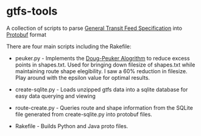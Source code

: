 # gtfs-tools #

A collection of scripts to parse [General Transit Feed Specification](https://developers.google.com/transit/gtfs/)
into [Protobuf](https://developers.google.com/protocol-buffers/?hl=en) format

There are four main scripts including the Rakefile:

* peuker.py - Implements the [Doug-Peuker Alogrithm](https://en.wikipedia.org/wiki/Ramer%E2%80%93Douglas%E2%80%93Peucker_algorithm) to reduce excess points in shapes.txt. Used for bringing down filesize of shapes.txt while maintaining route shape elegibility. I saw a 60% reduction in filesize. Play around with the epsilon value for optimal results.

* create-sqlite.py - Loads unzipped gtfs data into a sqlite database for easy data querying and viewing

* route-create.py - Queries route and shape information from the SQLite file generated from create-sqlite.py into protobuf files.

* Rakefile - Builds Python and Java proto files.
